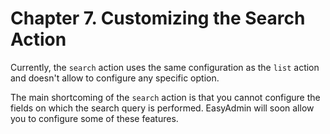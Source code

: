 Chapter 7. Customizing the Search Action
========================================

Currently, the `search` action uses the same configuration as the `list`
action and doesn't allow to configure any specific option.

The main shortcoming of the `search` action is that you cannot configure the
fields on which the search query is performed. EasyAdmin will soon allow you
to configure some of these features.
